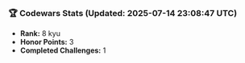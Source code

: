 ### 🏆 Codewars Stats (Updated: 2025-07-14 23:08:47 UTC)

- **Rank:** 8 kyu
- **Honor Points:** 3
- **Completed Challenges:** 1
